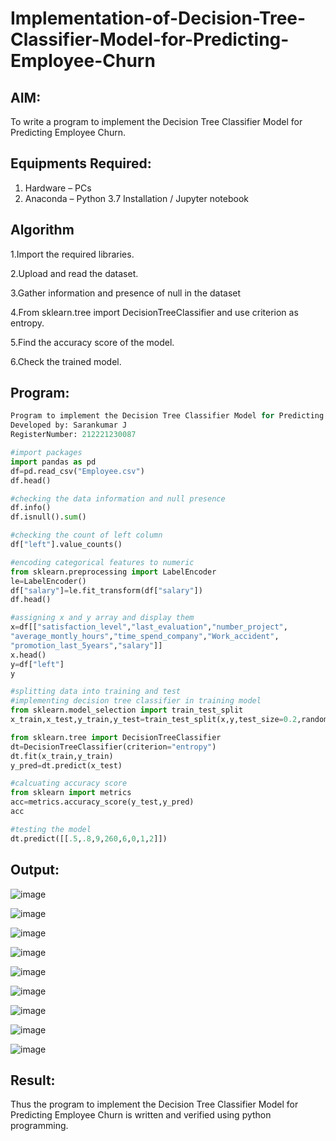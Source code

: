# Implementation-of-Decision-Tree-Classifier-Model-for-Predicting-Employee-Churn

## AIM:
To write a program to implement the Decision Tree Classifier Model for Predicting Employee Churn.

## Equipments Required:
1. Hardware – PCs
2. Anaconda – Python 3.7 Installation / Jupyter notebook

## Algorithm
1.Import the required libraries.

2.Upload and read the dataset.

3.Gather information and presence of null in the dataset

4.From sklearn.tree import DecisionTreeClassifier and use criterion as entropy.

5.Find the accuracy score of the model.

6.Check the trained model.
## Program:
```py
Program to implement the Decision Tree Classifier Model for Predicting Employee Churn.
Developed by: Sarankumar J
RegisterNumber: 212221230087

#import packages
import pandas as pd
df=pd.read_csv("Employee.csv")
df.head()

#checking the data information and null presence
df.info()
df.isnull().sum()

#checking the count of left column
df["left"].value_counts()

#encoding categorical features to numeric
from sklearn.preprocessing import LabelEncoder
le=LabelEncoder()
df["salary"]=le.fit_transform(df["salary"])
df.head()

#assigning x and y array and display them
x=df[["satisfaction_level","last_evaluation","number_project",
"average_montly_hours","time_spend_company","Work_accident",
"promotion_last_5years","salary"]]
x.head()
y=df["left"]
y

#splitting data into training and test
#implementing decision tree classifier in training model
from sklearn.model_selection import train_test_split
x_train,x_test,y_train,y_test=train_test_split(x,y,test_size=0.2,random_state=100)

from sklearn.tree import DecisionTreeClassifier
dt=DecisionTreeClassifier(criterion="entropy")
dt.fit(x_train,y_train)
y_pred=dt.predict(x_test)

#calcuating accuracy score
from sklearn import metrics
acc=metrics.accuracy_score(y_test,y_pred)
acc

#testing the model
dt.predict([[.5,.8,9,260,6,0,1,2]])
```

## Output:
![image](https://user-images.githubusercontent.com/94778101/201475248-371cf0fb-7b6b-4b64-a579-25d767cb5c60.png)

![image](https://user-images.githubusercontent.com/94778101/201475256-b1bc9b3d-3efa-4e23-81fe-8ad280ab1446.png)

![image](https://user-images.githubusercontent.com/94778101/201475259-814e43ee-42b3-4d29-8d2d-d66c3acda2a6.png)

![image](https://user-images.githubusercontent.com/94778101/201475266-814c91dc-deb6-4cf6-a780-c9213e9eee7c.png)

![image](https://user-images.githubusercontent.com/94778101/201475273-aeba450c-aa0e-4fc3-ba42-f397c8d62b71.png)

![image](https://user-images.githubusercontent.com/94778101/201475284-3255b4a4-f662-4473-92a7-daf5d6fc0ec2.png)

![image](https://user-images.githubusercontent.com/94778101/201475306-05b55341-8c2f-4e33-a59d-0c410e7145a5.png)

![image](https://user-images.githubusercontent.com/94778101/201475314-5c0da216-3072-4fcd-8795-7d3fea640216.png)

![image](https://user-images.githubusercontent.com/94778101/201475328-a93da560-789c-49c2-8779-670519e07bf0.png)

## Result:
Thus the program to implement the  Decision Tree Classifier Model for Predicting Employee Churn is written and verified using python programming.
